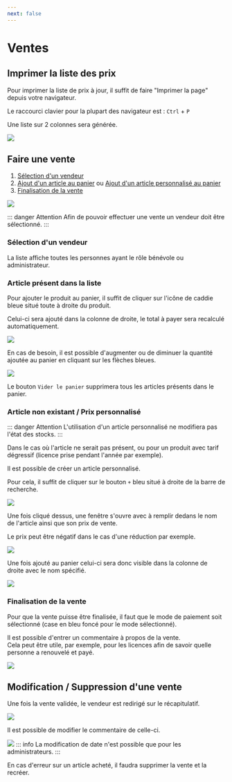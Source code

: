 ```yaml
---
next: false
---
```


<script setup>
import RoleLevelComponent from '../../../components/RoleLevelComponent.vue'
</script>

# Ventes <RoleLevelComponent level="supervisor" />

## Imprimer la liste des prix <RoleLevelComponent level="supervisor" />
Pour imprimer la liste de prix à jour, il suffit de faire "Imprimer la page" depuis votre navigateur.

Le raccourci clavier pour la plupart des navigateur est : `Ctrl` + `P`

Une liste sur 2 colonnes sera générée.

![](./images/vente-impression.png)

## Faire une vente <RoleLevelComponent level="supervisor" />
1. [Sélection d'un vendeur](#sélection-dun-vendeur)
2. [Ajout d'un article au panier](#article-présent-dans-la-liste) ou [Ajout d'un article personnalisé au panier](#article-non-existant--prix-personnalisé)
3. [Finalisation de la vente](#finalisation-de-la-vente)

![](./images/vente-liste-1.png)

::: danger Attention
Afin de pouvoir effectuer une vente un vendeur doit être sélectionné.
:::

### Sélection d'un vendeur
La liste affiche toutes les personnes ayant le rôle bénévole ou administrateur.

### Article présent dans la liste
Pour ajouter le produit au panier, il suffit de cliquer sur l'icône de caddie bleue situé toute à droite du produit.

Celui-ci sera ajouté dans la colonne de droite, le total à payer sera recalculé automatiquement.

![](./images/vente-liste-2.png)

En cas de besoin, il est possible d'augmenter ou de diminuer la quantité ajoutée au panier en cliquant sur les flèches bleues.

![](./images/vente-liste-3.png)

Le bouton `Vider le panier` supprimera tous les articles présents dans le panier.

### Article non existant / Prix personnalisé
::: danger Attention
L'utilisation d'un article personnalisé ne modifiera pas l'état des stocks.
:::

Dans le cas où l'article ne serait pas présent, ou pour un produit avec tarif dégressif (licence prise pendant l'année par exemple).

Il est possible de créer un article personnalisé.

Pour cela, il suffit de cliquer sur le bouton `+` bleu situé à droite de la barre de recherche.

![](./images/vente-liste-4.png)

Une fois cliqué dessus, une fenêtre s'ouvre avec à remplir dedans le nom de l'article ainsi que son prix de vente.

Le prix peut être négatif dans le cas d'une réduction par exemple.

![](./images/vente-liste-5.png)

Une fois ajouté au panier celui-ci sera donc visible dans la colonne de droite avec le nom spécifié.

![](./images/vente-liste-6.png)

### Finalisation de la vente
Pour que la vente puisse être finalisée, il faut que le mode de paiement soit sélectionné (case en bleu foncé pour le mode sélectionné).

Il est possible d'entrer un commentaire à propos de la vente.  
Cela peut être utile, par exemple, pour les licences afin de savoir quelle personne a renouvelé et payé.

![](./images/vente-liste-7.png)

## Modification / Suppression d'une vente <RoleLevelComponent level="supervisor" />
Une fois la vente validée, le vendeur est redirigé sur le récapitulatif.

![](./images/vente-detail-1.png)

Il est possible de modifier le commentaire de celle-ci.

![](./images/vente-detail-2.png)
::: info <RoleLevelComponent level="admin" />
La modification de date n'est possible que pour les administrateurs.
:::

En cas d'erreur sur un article acheté, il faudra supprimer la vente et la recréer.

